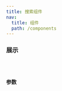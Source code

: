 ```yaml
---
title: 搜索组件
nav:
  title: 组件
  path: /components
---
```


### 展示

<code src="./demos/demo.tsx" />

### 参数
<API />